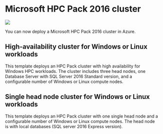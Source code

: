 # Microsoft HPC Pack 2016 cluster

<a href="https://portal.azure.com/#create/Microsoft.Template/uri/https%3A%2F%2Fraw.githubusercontent.com%2Fmarkusheiliger%2Fdevtestlab-edge%2Fmaster%2Fenvironments%2FHPCPack-2016%2Fazuredeploy.json" target="_blank">
    <img src="http://azuredeploy.net/deploybutton.png"/>
</a>

You can now deploy a Microsoft HPC Pack 2016 cluster in Azure.

## High-availability cluster for Windows or Linux workloads

This template deploys an HPC Pack cluster with high availability for Windows HPC workloads. The cluster includes three head nodes, one Database Server with SQL Server 2016 Standard version, and a configurable number of Windows or Linux compute nodes.

## Single head node cluster for Windows or Linux workloads

This template deploys an HPC Pack cluster with one single head node and a configurable number of Windows or Linux compute nodes. The head node is with local databases (SQL server 2016 Express version).
